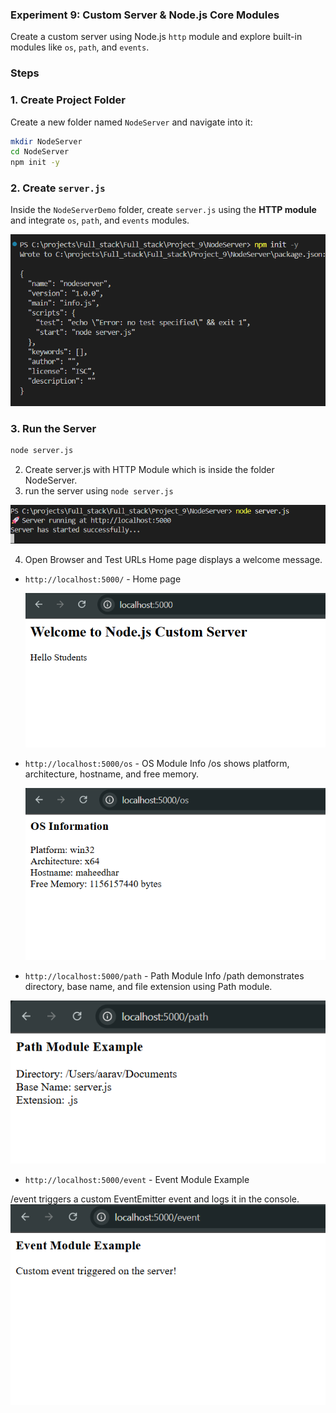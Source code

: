 ### Experiment 9: Custom Server & Node.js Core Modules

Create a custom server using Node.js `http` module and explore built-in modules like `os`, `path`, and `events`.

### **Steps**

### 1. Create Project Folder

Create a new folder named `NodeServer` and navigate into it:

```bash
mkdir NodeServer
cd NodeServer
npm init -y
```


### 2. Create `server.js`

Inside the `NodeServerDemo` folder, create `server.js` using the **HTTP module** and integrate `os`, `path`, and `events` modules.


   ![1761117570266](image/README/1761117570266.png)

### 3. Run the Server

```bash
node server.js
```

2. Create server.js with HTTP Module which is inside the folder NodeServer.
3. run the server using `node server.js`

![1761117879247](image/README/1761117879247.png)

4. Open Browser and Test URLs
Home page displays a welcome message.

* `http://localhost:5000/` - Home page

  ![1761118162983](image/README/1761118162983.png)
* `http://localhost:5000/os` - OS Module Info
/os shows platform, architecture, hostname, and free memory.

  ![1761118227908](image/README/1761118227908.png)
* `http://localhost:5000/path` - Path Module Info
/path demonstrates directory, base name, and file extension using Path module.


![1761118294447](image/README/1761118294447.png)

* `http://localhost:5000/event` - Event Module Example

/event triggers a custom EventEmitter event and logs it in the console.
  ![1761118325509](image/README/1761118325509.png)

